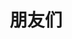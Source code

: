 ---
title: 朋友们
date:
layout: links
permalink: friends.html
github:
    name: ElderJames
    access_token: 61897c2078c832bef1327221ebb632ab1604ed8f
    followers: true
    following: true
    self: true
---